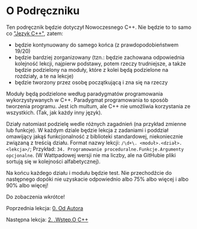 # O Podręczniku
Ten podręcznik będzie dotyczył Nowoczesnego C++. Nie będzie to to samo co ["Język C++"](https://www.wattpad.com/63954755-język-c%2B%2B), zatem:
- będzie kontynuowany do samego końca (z prawdopodobieństwem 19/20)
- będzie bardziej zorganizowany (tzn.: będzie zachowana odpowiednia kolejność lekcji, najpierw podstawy, potem rzeczy trudniejsze, a także będzie podzielony na moduły, które z kolei będą podzielone na rozdziały,
a te na lekcje)
- będzie tworzony przez osobę początkującą i zna się na rzeczy

Moduły będą podzielone według paradygmatów programowania wykorzystywanych w C++. Paradygmat programowania to sposób tworzenia programu. Jest ich multum, ale C++ nie umożliwia korzystania ze wszystkich. (Tak, jak każdy inny język).

Działy natomiast podzielę wedle różnych zagadnień (na przykład zmienne lub funkcje). W każdym dziale będzie lekcja z zadaniami i poddział omawijący jakąś funkcjonalność z biblioteki standardowej, niekoniecznie związaną z treścią działu.
Format nazwy lekcji: `/\d+\. <moduł>.<dział>.<lekcja>/`; Przykład: `34. Programowanie proceduralne.Funkcje.Argumenty opcjonalne`. (W Wattpadowej wersji nie ma liczby, ale na GitHubie pliki sortują się w kolejności alfabetycznej).

Na końcu każdego działu i modułu będzie test. Nie przechodźcie do następnego dopóki nie uzyskacie odpowiednio albo 75% albo więcej i albo 90% albo więcej!

Do zobaczenia wkrótce!

Poprzednia lekcja: [0. Od Autora](https://github.com/ankiedos/Podrecznik-do-nauki-Nowoczesnego-Cpp/blob/main/MarkDown/0.%20Od%20Autora.md)

Następna lekcja: [2. .Wstęp.O C++](https://github.com/ankiedos/Podrecznik-do-nauki-Nowoczesnego=Cpp/blob/main/MarkDown/2.%20.Wstęp.O%20C%2B%2B.md)
